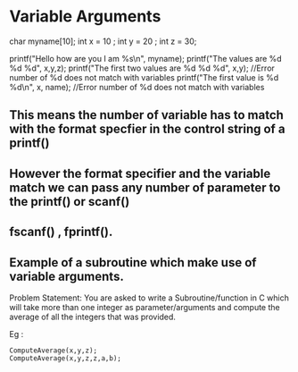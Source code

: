 # Variable Arguments

char myname[10];
int x = 10 ;
int y = 20 ;
int z = 30;

printf("Hello how are you I am %s\n", myname);
printf("The values are %d %d %d", x,y,z);
printf("The first two values are %d %d %d", x,y);  //Error number of %d does not match with variables
printf("The first value is %d  %d\n", x, name); //Error number of %d does not match with variables

## This means the number of variable has to match with the format specfier in the control string of a printf()
##  However the format specifier and the variable match we can pass any number of parameter to the printf() or scanf()
##  fscanf() , fprintf().

## Example of a subroutine which make use of variable arguments.

Problem Statement: 
You are asked to write a Subroutine/function in C which will take more than one integer as parameter/arguments
and compute the average of all the integers that was provided.

Eg :

    ComputeAverage(x,y,z);
    ComputeAverage(x,y,z,z,a,b);


